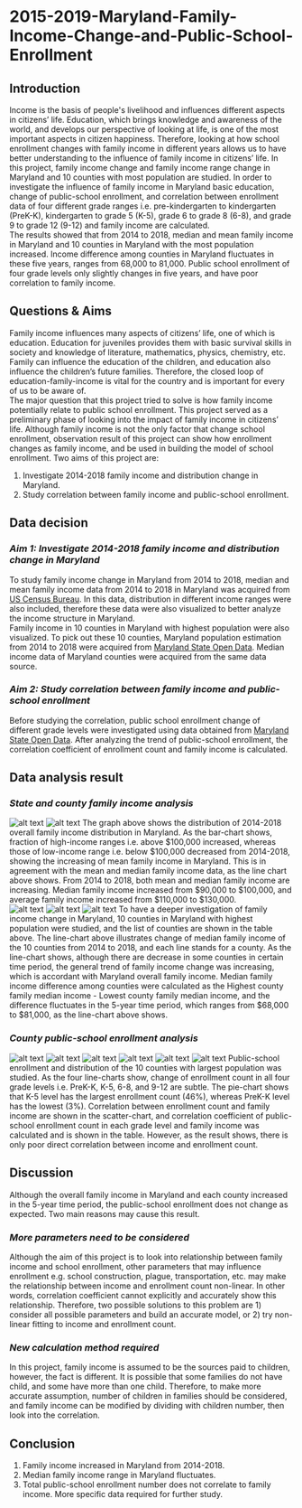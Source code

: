 # 2015-2019-Maryland-Family-Income-Change-and-Public-School-Enrollment
## Introduction
Income is the basis of people's livelihood and influences different aspects in citizens’ life. Education, which brings knowledge and awareness of the world, and develops our perspective of looking at life, is one of the most important aspects in citizen happiness. Therefore, looking at how school enrollment changes with family income in different years allows us to have better understanding to the influence of family income in citizens’ life. In this project, family income change and family income range change in Maryland and 10 counties with most population are studied. In order to investigate the influence of family income in Maryland basic education, change of public-school enrollment, and correlation between enrollment data of four different grade ranges i.e. pre-kindergarten to kindergarten (PreK-K), kindergarten to grade 5 (K-5), grade 6 to grade 8 (6-8), and grade 9 to grade 12 (9-12) and family income are calculated.  
The results showed that from 2014 to 2018, median and mean family income in Maryland and 10 counties in Maryland with the most population increased. Income difference among counties in Maryland fluctuates in these five years, ranges from 68,000 to 81,000. Public school enrollment of four grade levels only slightly changes in five years, and have poor correlation to family income. 
## Questions & Aims
Family income influences many aspects of citizens’ life, one of which is education. Education for juveniles provides them with basic survival skills in society and knowledge of literature, mathematics, physics, chemistry, etc. Family can influence the education of the children, and education also influence the children’s future families. Therefore, the closed loop of education-family-income is vital for the country and is important for every of us to be aware of.  
The major question that this project tried to solve is how family income potentially relate to public school enrollment. This project served as a preliminary phase of looking into the impact of family income in citizens’ life. Although family income is not the only factor that change school enrollment, observation result of this project can show how enrollment changes as family income, and be used in building the model of school enrollment. Two aims of this project are:  
1. Investigate 2014-2018 family income and distribution change in Maryland.
2. Study correlation between family income and public-school enrollment.
## Data decision
### _Aim 1: Investigate 2014-2018 family income and distribution change in Maryland_
To study family income change in Maryland from 2014 to 2018, median and mean family income data from 2014 to 2018 in Maryland was acquired from [US Census Bureau](https://data.census.gov/cedsci/). In this data, distribution in different income ranges were also included, therefore these data were also visualized to better analyze the income structure in Maryland.  
Family income in 10 counties in Maryland with highest population were also visualized. To pick out these 10 counties, Maryland population estimation from 2014 to 2018 were acquired from [Maryland State Open Data](https://opendata.maryland.gov/). Median income data of Maryland counties were acquired from the same data source. 
### _Aim 2: Study correlation between family income and public-school enrollment_
Before studying the correlation, public school enrollment change of different grade levels were investigated using data obtained from [Maryland State Open Data](https://opendata.maryland.gov/). After analyzing the trend of public-school enrollment, the correlation coefficient of enrollment count and family income is calculated. 
## Data analysis result
### _State and county family income analysis_
![alt text](https://github.com/zpren1998/2014-2018-Maryland-Family-Income-Change-and-Public-School-Enrollment/blob/main/2014-2018%20Family%20Distribution%20in%20Maryland.png)
![alt text](https://github.com/zpren1998/2014-2018-Maryland-Family-Income-Change-and-Public-School-Enrollment/blob/main/2014-2018%20Family%20Income%20Change%20in%20Maryland.png)
The graph above shows the distribution of 2014-2018 overall family income distribution in Maryland. As the bar-chart shows, fraction of high-income ranges i.e. above $100,000 increased, whereas those of low-income range i.e. below $100,000 decreased from 2014-2018, showing the increasing of mean family income in Maryland. This is in agreement with the mean and median family income data, as the line chart above shows. From 2014 to 2018, both mean and median family income are increasing. Median family income increased from $90,000 to $100,000, and average family income increased from $110,000 to $130,000.  
![alt text](https://github.com/zpren1998/2014-2018-Maryland-Family-Income-Change-and-Public-School-Enrollment/blob/main/Top%2010%20Counties%20with%20most%20population.png)
![alt text](https://github.com/zpren1998/2014-2018-Maryland-Family-Income-Change-and-Public-School-Enrollment/blob/main/Family%20Income%20Change%20in%20MD%20Counties_2014-2018.png)
![alt text](https://github.com/zpren1998/2014-2018-Maryland-Family-Income-Change-and-Public-School-Enrollment/blob/main/Family%20income%20range%20among%20MD%20counties_2014-2018.png)
To have a deeper investigation of family income change in Maryland, 10 counties in Maryland with highest population were studied, and the list of counties are shown in the table above. The line-chart above illustrates change of median family income of the 10 counties from 2014 to 2018, and each line stands for a county. As the line-chart shows, although there are decrease in some counties in certain time period, the general trend of family income change was increasing, which is accordant with Maryland overall family income. Median family income difference among counties were calculated as the Highest county family median income - Lowest county family median income, and the difference fluctuates in the 5-year time period, which ranges from $68,000 to $81,000, as the line-chart above shows.
### _County public-school enrollment analysis_
![alt text](https://github.com/zpren1998/2014-2018-Maryland-Family-Income-Change-and-Public-School-Enrollment/blob/main/Public_School_enrollment_in_Top_10_Largest_Counties_prek-k.png)
![alt text](https://github.com/zpren1998/2014-2018-Maryland-Family-Income-Change-and-Public-School-Enrollment/blob/main/Public_School_enrollment_in_Top_10_Largest_Counties_k-5.png)
![alt text](https://github.com/zpren1998/2014-2018-Maryland-Family-Income-Change-and-Public-School-Enrollment/blob/main/Public_School_enrollment_in_Top_10_Largest_Counties_6-8.png)
![alt text](https://github.com/zpren1998/2014-2018-Maryland-Family-Income-Change-and-Public-School-Enrollment/blob/main/Public_School_enrollment_in_Top_10_Largest_Counties_9-12.png)
![alt text](https://github.com/zpren1998/2014-2018-Maryland-Family-Income-Change-and-Public-School-Enrollment/blob/main/Public_School_Enrollment_Grade_Distribution_2014-2018.png)
![alt text](https://github.com/zpren1998/2014-2018-Maryland-Family-Income-Change-and-Public-School-Enrollment/blob/main/Correlation%20between%20Enrollment%20with%20Family%20Income%20(Pre-K).png)
Public-school enrollment and distribution of the 10 counties with largest population was studied. As the four line-charts show, change of enrollment count in all four grade levels i.e. PreK-K, K-5, 6-8, and 9-12 are subtle. The pie-chart shows that K-5 level has the largest enrollment count (46%), whereas PreK-K level has the lowest (3%). Correlation between enrollment count and family income are shown in the scatter-chart, and correlation coefficient of public-school enrollment count in each grade level and family income was calculated and is shown in the table. However, as the result shows, there is only poor direct correlation between income and enrollment count.  
## Discussion
Although the overall family income in Maryland and each county increased in the 5-year time period, the public-school enrollment does not change as expected. Two main reasons may cause this result.  
### _More parameters need to be considered_
Although the aim of this project is to look into relationship between family income and school enrollment, other parameters that may influence enrollment e.g. school construction, plague, transportation, etc. may make the relationship between income and enrollment count non-linear. In other words, correlation coefficient cannot explicitly and accurately show this relationship. Therefore, two possible solutions to this problem are 1) consider all possible parameters and build an accurate model, or 2) try non-linear fitting to income and enrollment count.
### _New calculation method required_
In this project, family income is assumed to be the sources paid to children, however, the fact is different. It is possible that some families do not have child, and some have more than one child. Therefore, to make more accurate assumption, number of children in families should be considered, and family income can be modified by dividing with children number, then look into the correlation.
## Conclusion
1. Family income increased in Maryland from 2014-2018.
2.	Median family income range in Maryland fluctuates.
3.	Total public-school enrollment number does not correlate to family income. More specific data required for further study.
